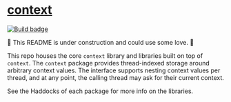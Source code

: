 # [context][]

[![Build badge][]][build]

🚧 This README is under construction and could use some love. 🚧

This repo houses the core `context` library and libraries built on top
of `context`. The `context` package provides thread-indexed storage
around arbitrary context values. The interface supports nesting context
values per thread, and at any point, the calling thread may ask for
their current context.

See the Haddocks of each package for more info on the libraries.

[context]: https://github.com/jship/context
[Build badge]: https://img.shields.io/travis/jship/context?logo=travis
[build]: https://travis-ci.com/jship/context
